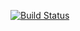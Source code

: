 [![Build Status](https://travis-ci.org/plum-umd/dvanhorn.png?branch=master)](https://travis-ci.org/dvanhorn/redex-aam-tutorial)
